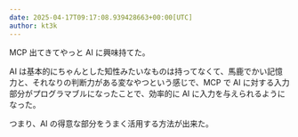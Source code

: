 ```yaml
---
date: 2025-04-17T09:17:08.939428663+00:00[UTC]
author: kt3k
---
```

MCP 出てきてやっと AI に興味持てた。

AI は基本的にちゃんとした知性みたいなものは持ってなくて、馬鹿でかい記憶力と、それなりの判断力がある変なやつという感じで、MCP で AI に対する入力部分がプログラマブルになったことで、効率的に AI に入力を与えられるようになった。

つまり、AI の得意な部分をうまく活用する方法が出来た。
